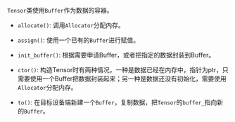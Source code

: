 `Tensor`类使用`Buffer`作为数据的容器。
- `allocate()`: 调用`Allocator`分配内存。
- `assign()`: 使用一个已有的`Buffer`进行赋值。
- `init_buffer()`: 根据需要申请Buffer，或者把指定的数据封装到Buffer。
- `ctor()`: 构造Tensor时有两种情况，一种是数据已经在内存中，指针为ptr，只需要使用一个Buffer把数据封装起来；另一种是数据还没有初始化，需要使用`Allocator`分配内存。

- `to()`: 在目标设备端新建一个`Buffer`，复制数据，把`Tensor`的`buffer_`指向新的`Buffer`。